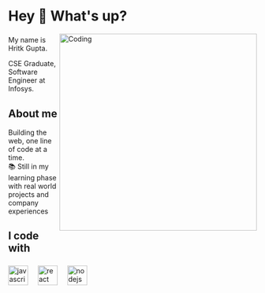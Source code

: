 <h1 align="left">Hey 👋 What's up?</h1>
<img style= "height:100px , width: 30px"  align="right" alt="Coding" width="400" src="https://imarticus.org/blog/wp-content/uploads/2021/12/djbwgfw.gif">

###

<p align="left">My name is Hritk Gupta.</p>
<p align="left">CSE Graduate, Software Engineer at Infosys.</p>

###

<h2 align="left">About me</h2>



<p align="left">Building the web, one line of code at a time.<br>📚 Still in my learning phase with real world projects and company experiences<br></p>



<h2 align="left">I code with</h2>

###

<div align="left">
  <img src="https://cdn.jsdelivr.net/gh/devicons/devicon/icons/javascript/javascript-original.svg" height="40" alt="javascript logo"  />
  <img width="12" />
  <img src="https://cdn.jsdelivr.net/gh/devicons/devicon/icons/react/react-original.svg" height="40" alt="react logo"  />
  <img width="12" />
  <img src="https://cdn.jsdelivr.net/gh/devicons/devicon/icons/nodejs/nodejs-original.svg" height="40" alt="nodejs logo"  />
</div>

###
